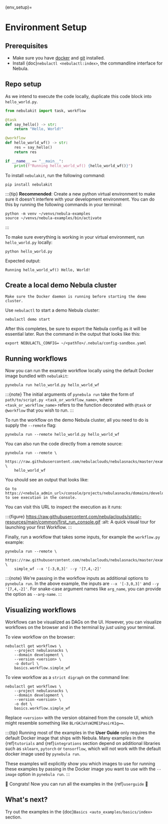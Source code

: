 (env_setup)=

# Environment Setup

## Prerequisites

- Make sure you have [docker](https://docs.docker.com/get-docker/) and [git](https://git-scm.com/) installed.
- Install {doc}`nebulactl <nebulactl:index>`, the commandline interface for Nebula.

## Repo setup

As we intend to execute the code locally, duplicate this code block into `hello_world.py`.

```python
from nebulakit import task, workflow

@task
def say_hello() -> str:
    return "Hello, World!"

@workflow
def hello_world_wf() -> str:
    res = say_hello()
    return res

if __name__ == "__main__":
    print(f"Running hello_world_wf() {hello_world_wf()}")
```

To install `nebulakit`, run the following command:

```
pip install nebulakit
```

:::{tip}
**Recommended**: Create a new python virtual environment to make sure it doesn't interfere with your
development environment. You can do this by running the following commands in your terminal:

```{prompt} bash
python -m venv ~/venvs/nebula-examples
source ~/venvs/nebula-examples/bin/activate
```

:::

To make sure everything is working in your virtual environment, run `hello_world.py` locally:

```{prompt} bash
python hello_world.py
```

Expected output:

```{prompt}
Running hello_world_wf() Hello, World!
```

## Create a local demo Nebula cluster

```{important}
Make sure the Docker daemon is running before starting the demo cluster.
```

Use `nebulactl` to start a demo Nebula cluster:

```{prompt} bash
nebulactl demo start
```

After this completes, be sure to export the Nebula config as it will be essential later. Run the command in the output that looks like this:
```{prompt} bash
export NEBULACTL_CONFIG= ~/<pathTo>/.nebula/config-sandbox.yaml
```

## Running workflows

Now you can run the example workflow locally using the default Docker image bundled with `nebulakit`:

```{prompt} bash
pynebula run hello_world.py hello_world_wf
```

:::{note}
The initial arguments of `pynebula run` take the form of
`path/to/script.py <task_or_workflow_name>`, where `<task_or_workflow_name>`
refers to the function decorated with `@task` or `@workflow` that you wish to run.
:::

To run the workflow on the demo Nebula cluster, all you need to do is supply the `--remote` flag:

```
pynebula run --remote hello_world.py hello_world_wf
```

You can also run the code directly from a remote source:

```
pynebula run --remote \
    https://raw.githubusercontent.com/nebulaclouds/nebulasnacks/master/examples/basics/basics/hello_world.py \
    hello_world_wf
```

You should see an output that looks like:

```{prompt}
Go to https://<nebula_admin_url>/console/projects/nebulasnacks/domains/development/executions/<execution_name> to see execution in the console.
```

You can visit this URL to inspect the execution as it runs:

:::{figure} https://raw.githubusercontent.com/nebulaclouds/static-resources/main/common/first_run_console.gif
:alt: A quick visual tour for launching your first Workflow.
:::

Finally, run a workflow that takes some inputs, for example the `workflow.py` example:

```{prompt} bash
pynebula run --remote \
    https://raw.githubusercontent.com/nebulaclouds/nebulasnacks/master/examples/basics/basics/workflow.py \
    simple_wf --x '[-3,0,3]' --y '[7,4,-2]'
```

:::{note}
We're passing in the workflow inputs as additional options to `pynebula run`. In the above example, the
inputs are `--x '[-3,0,3]'` and `--y '[7,4,-2]'`. For snake-case argument names like `arg_name`, you can provide the
option as `--arg-name`.
:::

## Visualizing workflows

Workflows can be visualized as DAGs on the UI.
However, you can visualize workflows on the browser and in the terminal by _just_ using your terminal.

To view workflow on the browser:

```{prompt} bash $
nebulactl get workflows \
    --project nebulasnacks \
    --domain development \
    --version <version> \
    -o doturl \
    basics.workflow.simple_wf
```

To view workflow as a `strict digraph` on the command line:

```{prompt} bash $
nebulactl get workflows \
    --project nebulasnacks \
    --domain development \
    --version <version> \
    -o dot \
    basics.workflow.simple_wf
```

Replace `<version>` with the version obtained from the console UI,
which might resemble something like `BLrGKJaYsW2ME1PaoirK1g==`.

:::{tip}
Running most of the examples in the **User Guide** only requires the default Docker image that ships with Nebula.
Many examples in the {ref}`tutorials` and {ref}`integrations` section depend on additional libraries such as
`sklearn`, `pytorch` or `tensorflow`, which will not work with the default docker image used by `pynebula run`.

These examples will explicitly show you which images to use for running these examples by passing in the Docker
image you want to use with the `--image` option in `pynebula run`.
:::

🎉 Congrats! Now you can run all the examples in the {ref}`userguide` 🎉

## What's next?

Try out the examples in the {doc}`Basics <auto_examples/basics/index>` section.
